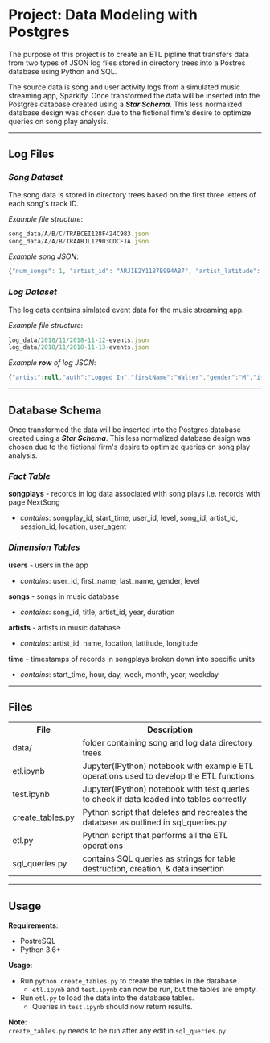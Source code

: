 # Project: Data Modeling with Postgres

The purpose of this project is to create an ETL pipline that transfers data from two types of JSON log files stored in directory trees into a Postres database using Python and SQL.

The source data is song and user activity logs from a simulated music streaming app, Sparkify. Once transformed the data will be inserted into the Postgres database created using a **_Star Schema_**. This less normalized database design was chosen due to the fictional firm's desire to optimize queries on song play analysis.

---

## Log Files

### _Song Dataset_

The song data is stored in directory trees based on the first three letters of each song's track ID. 

_Example file structure_:
```javascript
song_data/A/B/C/TRABCEI128F424C983.json
song_data/A/A/B/TRAABJL12903CDCF1A.json
```
_Example song JSON_:
```javascript
{"num_songs": 1, "artist_id": "ARJIE2Y1187B994AB7", "artist_latitude": null, "artist_longitude": null, "artist_location": "", "artist_name": "Line Renaud", "song_id": "SOUPIRU12A6D4FA1E1", "title": "Der Kleine Dompfaff", "duration": 152.92036, "year": 0}
```

### _Log Dataset_

The log data contains simlated event data for the music streaming app.

_Example file structure_:
```javascript
log_data/2018/11/2018-11-12-events.json
log_data/2018/11/2018-11-13-events.json
```
_Example **row** of log JSON_:
```javascript
{"artist":null,"auth":"Logged In","firstName":"Walter","gender":"M","itemInSession":0,"lastName":"Frye","length":null,"level":"free","location":"San Francisco-Oakland-Hayward, CA","method":"GET","page":"Home","registration":1540919166796.0,"sessionId":38,"song":null,"status":200,"ts":1541105830796,"userAgent":"\"Mozilla\/5.0 (Macintosh; Intel Mac OS X 10_9_4) AppleWebKit\/537.36 (KHTML, like Gecko) Chrome\/36.0.1985.143 Safari\/537.36\"","userId":"39"}
```

---

## Database Schema
Once transformed the data will be inserted into the Postgres database created using a **_Star Schema_**. This less normalized database design was chosen due to the fictional firm's desire to optimize queries on song play analysis.

### _Fact Table_
<b>songplays</b> - records in log data associated with song plays i.e. records with page NextSong
+ _contains_: songplay_id, start_time, user_id, level, song_id, artist_id, session_id, location, user_agent

### _Dimension Tables_
<b>users</b> - users in the app
+ _contains_: user_id, first_name, last_name, gender, level

<b>songs</b> - songs in music database
+ _contains_: song_id, title, artist_id, year, duration

<b>artists</b> - artists in music database
+ _contains_: artist_id, name, location, lattitude, longitude

<b>time</b> - timestamps of records in songplays broken down into specific units
+ _contains_: start_time, hour, day, week, month, year, weekday

---

## Files
<table>
  <tr>
    <th>File</th>
    <th>Description</th> 
  </tr>
  <tr>
    <td>data/</td>
    <td>folder containing song and log data directory trees</td> 
  </tr>
  <tr>
    <td>etl.ipynb</td>
    <td>Jupyter(IPython) notebook with example ETL operations used to develop the ETL functions</td> 
  </tr>
  <tr>
    <td>test.ipynb</td>
    <td>Jupyter(IPython) notebook with test queries to check if data loaded into tables correctly</td> 
  </tr>
  <tr>
    <td>create_tables.py</td>
    <td>Python script that deletes and recreates the database as outlined in sql_queries.py</td> 
  </tr>
  <tr>
    <td>etl.py</td>
    <td>Python script that performs all the ETL operations</td> 
  </tr>
  <tr>
    <td>sql_queries.py</td>
    <td>contains SQL queries as strings for table destruction, creation, & data insertion</td> 
  </tr>
</table>

---

## Usage
<b>Requirements</b>:
* PostreSQL
* Python 3.6+

<b>Usage</b>:
- Run `python create_tables.py` to create the tables in the database.
    + `etl.ipynb` and `test.ipynb` can now be run, but the tables are empty.
- Run `etl.py` to load the data into the database tables.
    + Queries in `test.ipynb` should now return results.

<b>Note</b>:<br>
`create_tables.py` needs to be run after any edit in `sql_queries.py`.

